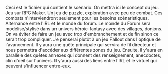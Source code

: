 Ceci est le fichier qui contient le scénario.
On mettra ici le concept du jeu.
Jeu sur RPG Maker. Un jeu de puzzle, exploration avec peu de combat. Ces combats n'interviendront seulement pour les besoins scénaristiques.
Alternance entre l'IRL et le monde du forum. Le monde du Forum sera modélisé/stylisé dans un univers héroic-fantasy avec des villages, donjons.
On va éviter de faire un jeu avec trop d'embranchement et de fin sinon ce serait trop compliquer. Je penserai plutôt à un jeu Fallout dans l'optique de l'avancement.
Il y aura une quête principale qui servira de fil directeur et nous permettra d'accéder aux différentes zones du jeu. Ensuite, il y'aura en parallèle des quêtes annexes
qui donnent des renseignement, anecdoctes, clin d'oeil sur l'univers.
Il y'aura aussi des liens entre l'IRL et le virtuel qui peuvent s'influencer entre-eux.
